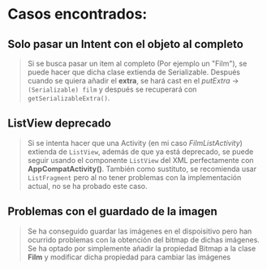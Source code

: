 # Casos encontrados:

## Solo pasar un Intent con el objeto al completo
> Si se busca pasar un item al completo (Por ejemplo un "Film"), se puede hacer que dicha clase extienda de Serializable. Después cuando se quiera
> añadir el **extra**, se hará cast en el *putExtra* ->  `(Serializable) film` y después se recuperará con `getSerializableExtra()`.

## ListView deprecado
> Si se intenta hacer que una Activity (en mi caso *FilmListActivity*) extienda de `ListView`, además de que ya está deprecado, se puede seguir usando el
> componente `ListView` del XML perfectamente con **AppCompatActivity()**. También como sustituto, se recomienda usar `ListFragment` pero al no tener problemas con la implementación actual, no se ha probado este caso.

## Problemas con el guardado de la imagen
> Se ha conseguido guardar las imágenes en el dispoisitivo pero han ocurrido problemas con la obtención del bitmap de dichas imágenes.
> Se ha optado por simplemente añadir la propiedad Bitmap a la clase **Film** y modificar dicha propiedad para cambiar las imágenes



